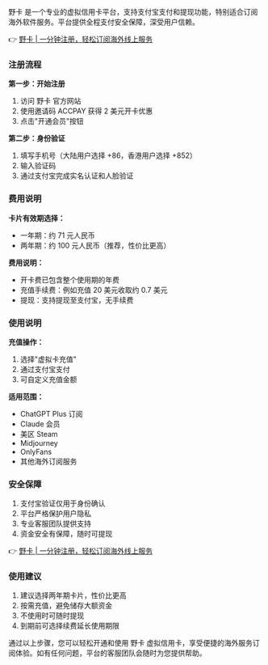 野卡 是一个专业的虚拟信用卡平台，支持支付宝支付和提现功能，特别适合订阅海外软件服务。平台提供全程支付安全保障，深受用户信赖。

👉 [野卡 | 一分钟注册，轻松订阅海外线上服务](https://bit.ly/bewildcard)

### 注册流程

**第一步：开始注册**
1. 访问 野卡 官方网站
2. 使用邀请码 ACCPAY 获得 2 美元开卡优惠
3. 点击"开通会员"按钮

**第二步：身份验证**
1. 填写手机号（大陆用户选择 +86，香港用户选择 +852）
2. 输入验证码
3. 通过支付宝完成实名认证和人脸验证

### 费用说明

**卡片有效期选择：**
- 一年期：约 71 元人民币
- 两年期：约 100 元人民币（推荐，性价比更高）

**费用说明：**
- 开卡费已包含整个使用期的年费
- 充值手续费：例如充值 20 美元收取约 0.7 美元
- 提现：支持提现至支付宝，无手续费

### 使用说明

**充值操作：**
1. 选择"虚拟卡充值"
2. 通过支付宝支付
3. 可自定义充值金额

**适用范围：**
- ChatGPT Plus 订阅
- Claude 会员
- 美区 Steam
- Midjourney
- OnlyFans
- 其他海外订阅服务

### 安全保障

1. 支付宝验证仅用于身份确认
2. 平台严格保护用户隐私
3. 专业客服团队提供支持
4. 资金安全有保障，随时可提现

👉 [野卡 | 一分钟注册，轻松订阅海外线上服务](https://bit.ly/bewildcard)

### 使用建议

1. 建议选择两年期卡片，性价比更高
2. 按需充值，避免储存大额资金
3. 不使用时可随时提现
4. 到期前可选择续费延长使用期限

通过以上步骤，您可以轻松开通和使用 野卡 虚拟信用卡，享受便捷的海外服务订阅体验。如有任何问题，平台的客服团队会随时为您提供帮助。